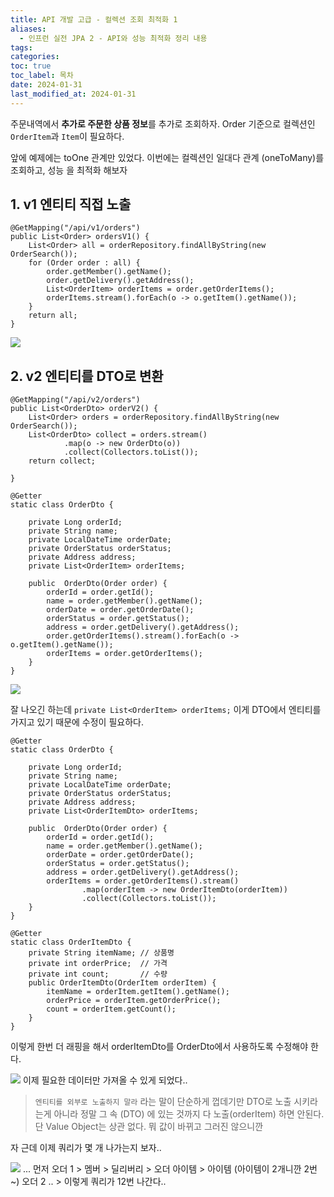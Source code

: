 ```yaml
---
title: API 개발 고급 - 컬렉션 조회 최적화 1
aliases:
  - 인프런 실전 JPA 2 - API와 성능 최적화 정리 내용
tags: 
categories: 
toc: true
toc_label: 목차
date: 2024-01-31
last_modified_at: 2024-01-31
---
```

주문내역에서 **추가로 주문한 상품 정보**를 추가로 조회하자.
Order 기준으로 컬렉션인 `OrderItem`과 `Item`이 필요하다.

앞에 예제에는 toOne 관계만 있었다. 이번에는 컬렉션인 일대다 관계 (oneToMany)를 조회하고, 성능 을 최적화 해보자

## 1. v1 엔티티 직접 노출 


```
@GetMapping("/api/v1/orders")  
public List<Order> ordersV1() {  
    List<Order> all = orderRepository.findAllByString(new OrderSearch());  
    for (Order order : all) {  
        order.getMember().getName();  
        order.getDelivery().getAddress();  
        List<OrderItem> orderItems = order.getOrderItems();  
        orderItems.stream().forEach(o -> o.getItem().getName());  
    }  
    return all;  
}
```

![](https://i.imgur.com/m9ulQ32.png)


## 2. v2 엔티티를 DTO로 변환

```
@GetMapping("/api/v2/orders")  
public List<OrderDto> orderV2() {  
    List<Order> orders = orderRepository.findAllByString(new OrderSearch());  
    List<OrderDto> collect = orders.stream()  
            .map(o -> new OrderDto(o))  
            .collect(Collectors.toList());  
    return collect;  
  
}  
  
@Getter  
static class OrderDto {  
  
    private Long orderId;  
    private String name;  
    private LocalDateTime orderDate;  
    private OrderStatus orderStatus;  
    private Address address;  
    private List<OrderItem> orderItems;  
  
    public  OrderDto(Order order) {  
        orderId = order.getId();  
        name = order.getMember().getName();  
        orderDate = order.getOrderDate();  
        orderStatus = order.getStatus();  
        address = order.getDelivery().getAddress();  
        order.getOrderItems().stream().forEach(o -> o.getItem().getName());  
        orderItems = order.getOrderItems();  
    }  
}
```
![](https://i.imgur.com/0WB6aGt.png)

잘 나오긴 하는데
 `private List<OrderItem> orderItems;`   이게 
DTO에서 엔티티를 가지고 있기 때문에 수정이 필요하다.


```
@Getter  
static class OrderDto {  
  
    private Long orderId;  
    private String name;  
    private LocalDateTime orderDate;  
    private OrderStatus orderStatus;  
    private Address address;  
    private List<OrderItemDto> orderItems;  
  
    public  OrderDto(Order order) {  
        orderId = order.getId();  
        name = order.getMember().getName();  
        orderDate = order.getOrderDate();  
        orderStatus = order.getStatus();  
        address = order.getDelivery().getAddress();  
        orderItems = order.getOrderItems().stream()  
                .map(orderItem -> new OrderItemDto(orderItem))  
                .collect(Collectors.toList());  
    }  
}  
  
@Getter  
static class OrderItemDto {  
    private String itemName; // 상품명  
    private int orderPrice;  // 가격  
    private int count;       // 수량  
    public OrderItemDto(OrderItem orderItem) {  
        itemName = orderItem.getItem().getName();  
        orderPrice = orderItem.getOrderPrice();  
        count = orderItem.getCount();  
    }  
}
```
이렇게 한번 더 래핑을 해서 orderItemDto를 OrderDto에서 사용하도록 수정해야 한다.

![](https://i.imgur.com/99yXjke.png)
이제 필요한 데이터만 가져올 수 있게 되었다..


> `엔티티를 외부로 노출하지 말라` 라는 말이 단순하게 껍데기만 DTO로 노출 시키라는게 아니라
> 정말 그 속 (DTO) 에 있는 것까지  다 노출(orderItem) 하면 안된다.
> 단 Value Object는 상관 없다. 뭐 값이 바뀌고 그러진 않으니깐


자 근데 이제 쿼리가 몇 개 나가는지 보자..

![](https://i.imgur.com/GEwrZcr.png)
...
먼저  오더 1   > 멤버 > 딜리버리 > 오더 아이템 > 아이템 (아이템이 2개니깐 2번~) 
     오더 2 .. > 
이렇게 쿼리가 12번 나간다..




